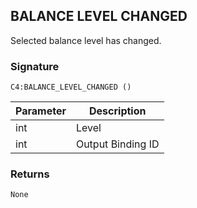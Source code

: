 ## BALANCE LEVEL CHANGED

Selected balance level has changed.


### Signature

`C4:BALANCE_LEVEL_CHANGED ()`


| Parameter | Description |
| --- | --- |
| int | Level |
| int | Output Binding ID |


### Returns

`None`